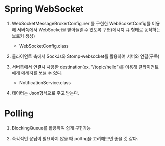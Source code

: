# Spring WebSocket

1. WebSocketMessageBrokerConfigurer 를 구현한 WebScoketConfig를 이용해 서버쪽에서 WebSocket을 받아들일 수 있도록 구현(메시지 큐 형태로 동작하는 브로커 생성)
    - WebSocketConfig.class 

2. 클라이언트 측에서 SockJs와 Stomp-websocket를 활용하여 서버와 연결(구독)

3. 서버측에서 연결시 사용한 destination(ex. "/topic/hello")를 이용해 클라이언트에게 메세지를 보낼 수 있다.
    - NotificationService.class
    
4. 데이터는 Json형식으로 주고 받는다.

# Polling

1. BlockingQueue를 활용하여 쉽게 구현가능

2. 즉각적인 응답이 필요하지 않을 때 polling을 고려해보면 좋을 것 같다. 